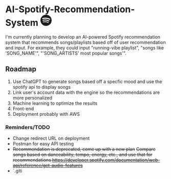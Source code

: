 # AI-Spotify-Recommendation-System <img src="spotify.webp" alt="AI-Spotify-Recommendation-System" width="35">

I'm currently planning to develop an AI-powered Spotify recommendation system that recommends songs/playlists based off of user recommendation and input. For example, they could input "running-vibe playlist", "songs like 'SONG_NAME'", "'SONG_ARTISTS' most popular songs'".

## Roadmap
1. Use ChatGPT to generate songs based off a specfic mood and use the spotify api to display songs
2. Link user's account data with the engine so the recommendations are more personalized
3. Machine learning to optimize the results
4. Front-end
5. Deployment probably with AWS

### Reminders/TODO
- Change redirect URL on deployment
- Postman for easy API testing
- ~~Recommendation is deprecated, come up with a new plan~~ ~~Compare songs based on danceability, tempo, energy, etc., and use that for recommendations https://developer.spotify.com/documentation/web-api/reference/get-audio-features~~
- `.giti
